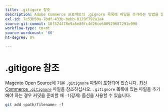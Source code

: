 ```yaml
---
title: .gitigore 참조
description: Adobe Commerce 프로젝트의 .gignore 목록에 파일을 추가하는 방법을 알아봅니다. 버전 제어 관리 및 파일 제외 모범 사례를 살펴보십시오.
exl-id: 7c53b50a-7bdf-433b-bebb-0129f792a1a4
source-git-commit: 10f324478e9a5e80fc4d28ce680929687291e990
workflow-type: tm+mt
source-wordcount: '60'
ht-degree: 0%

---
```


# .gitigore 참조

Magento Open Source에 기본 `.gitignore` 파일이 포함되어 있습니다. [최신 Commerce `.gitignore`](https://raw.githubusercontent.com/magento/magento2/2.4/.gitignore) 파일을 참조하십시오. `.gitignore` 목록에 있는 파일을 추가해야 하는 경우 커밋을 준비할 때 `-f`(강제) 옵션을 사용할 수 있습니다.

```bash
git add <path/filename> -f
```
